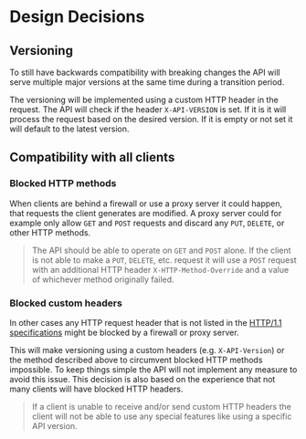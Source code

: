# Design Decisions

## Versioning

To still have backwards compatibility with breaking changes the API will serve
multiple major versions at the same time during a transition period.

The versioning will be implemented using a custom HTTP header in the request.
The API will check if the header `X-API-VERSION` is set. If it is it will
process the request based on the desired version. If it is empty or not set it
will default to the latest version.

## Compatibility with all clients

### Blocked HTTP methods

When clients are behind a firewall or use a proxy server it could happen, that
requests the client generates are modified. A proxy server could for example
only allow `GET` and `POST` requests and discard any `PUT`, `DELETE`, or other
HTTP methods.

> The API should be able to operate on `GET` and `POST` alone. If the client is
> not able to make a `PUT`, `DELETE`, etc. request it will use a `POST` request
> with an additional HTTP header `X-HTTP-Method-Override` and a value of
> whichever method originally failed.

### Blocked custom headers

In other cases any HTTP request header that is not listed in the [HTTP/1.1
specifications](https://tools.ietf.org/html/rfc2616) might be blocked by a
firewall or proxy server.

This will make versioning using a custom headers (e.g. `X-API-Version`) or the
method described above to circumvent blocked HTTP methods impossible. To keep
things simple the API will not implement any measure to avoid this issue. This
decision is also based on the experience that not many clients will have blocked
HTTP headers.

> If a client is unable to receive and/or send custom HTTP headers the client
> will not be able to use any special features like using a specific API
> version.
